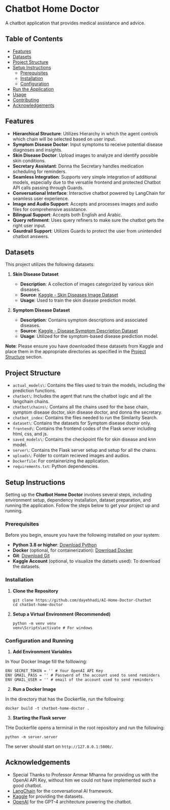 # Chatbot Home Doctor

A chatbot application that provides medical assistance and advice.

## Table of Contents

- [Features](#features)
- [Datasets](#datasets)
- [Project Structure](#project-structure)
- [Setup Instructions](#setup-instructions)
  - [Prerequisites](#prerequisites)
  - [Installation](#installation)
  - [Configuration](#configuration)
- [Run the Application](#run-the-application)
- [Usage](#usage)
- [Contributing](#contributing)
- [Acknowledgements](#acknowledgements)

## Features

- **Hierarchical Structure**: Utilizes Hierarchy in which the agent controls which chain will be selected based on user input.
- **Symptom Disease Doctor**: Input symptoms to receive potential disease diagnoses and insights.
- **Skin Disease Doctor**: Upload images to analyze and identify possible skin conditions.
- **Secretary Assistant**: Donna the Secretary handles medication scheduling for reminders.
- **Seamless Integration**: Supports very simple integration of additional models, especially due to the versatile frontend and protected Chatbot API calls passing through Guards.
- **Conversational Interface**: Interactive chatbot powered by LangChain for seamless user experience.
- **Image and Audio Support**: Accepts and processes images and audio files for comprehensive assistance.
- **Bilingual Support**: Accepts both English and Arabic.
- **Query refinment**: Uses query refiners to make sure the chatbot gets the right user input.
- **Gaurdrail Support**: Utilizes Guards to protect the user from unintended chatbot answers.

## Datasets

This project utilizes the following datasets:

1. **Skin Disease Dataset**
   - **Description**: A collection of images categorized by various skin diseases.
   - **Source**: [Kaggle - Skin Diseases Image Dataset](https://www.kaggle.com/datasets/ismailpromus/skin-diseases-image-dataset)
   - **Usage**: Used to train the skin disease prediction model.

2. **Symptom Disease Dataset**
   - **Description**: Contains symptom descriptions and associated diseases.
   - **Source**: [Kaggle - Disease Symptom Description Dataset](https://www.kaggle.com/datasets/itachi9604/disease-symptom-description-dataset)
   - **Usage**: Utilized for the symptom-based disease prediction model.

**Note**: Please ensure you have downloaded these datasets from Kaggle and place them in the appropriate directories as specified in the [Project Structure](#project-structure) section.

## Project Structure

- `actual_models\`: Contains the files used to train the models, including the prediction functions.
- `chatbot\`: Includes the agent that runs the chatbot logic and all the langchain chains.
- `chatbot\chains\`: Contains all the chains used for the base chain, symptom disease doctor, skin disease doctor, and donna the secretary.
- `chatbot_index`: Contains the files needed to run the Similarity Search.
- `dataset\`: Contains the datasets for Symptom disease doctor only.
- `frontend\`: Contains the frontend codes of the Flask server including html, css, and js.
- `saved_models\`: Contains the checkpoint file for skin disease and knn model.
- `server\`: Contains the Flask server setup and setup for all the chains.
- `uploads\`: Folder to contain recieved images and audios.
- `Dockerfile`: For containerizing the application.
- `requirements.txt`: Python dependencies.

## Setup Instructions

Setting up the **Chatbot Home Doctor** involves several steps, including environment setup, dependency installation, dataset preparation, and running the application. Follow the steps below to get your project up and running.

### Prerequisites

Before you begin, ensure you have the following installed on your system:

- **Python 3.8 or higher**: [Download Python](https://www.python.org/downloads/)
- **Docker** (optional, for containerization): [Download Docker](https://www.docker.com/get-started)
- **Git**: [Download Git](https://git-scm.com/downloads)
- **Kaggle Account** (optional, to visualize the datsets used): To download the datasets.

### Installation

1. **Clone the Repository**

   ```
   git clone https://github.com/dayehhadi/AI-Home-Doctor-Chatbot
   cd chatbot-home-doctor
   ```

2. **Setup a Virtual Environment (Recommended)**

   ```
   python -m venv venv
   venv\Scripts\activate # For windows
   ```

### Configuration and Running

1. **Add Environment Variables**

In Your Docker Image fill the folllowing:

   ```
   ENV SECRET_TOKEN = '' # Your OpenAI API Key 
   ENV GMAIL_PASS = '' # Password of the account used to send reminders
   ENV GMAIL_USER = '' # email of the account used to send reminders
   ```

2. **Run a Docker Image**

In the directory that has the Dockerfile, run the following:
   ```
   docker build -t chatbot-home-doctor .
   ```
3. **Starting the Flask server**

THe Dockerfile opens a terminal in the root repository and run the following:

   ```
   python -m server.server
   ```
The server should start on `http://127.0.0.1:5000/`.


## Acknowledgements

- Special Thanks to Professor Ammar Mhanna for providing us with the OpenAI API Key, without him we could not have implemented such a good chatbot.
- [LangChain](https://www.langchain.com/) for the conversational AI framework.
- [Kaggle](https://www.kaggle.com/) for providing the datasets.
- [OpenAI](https://openai.com/) for the GPT-4 architecture powering the chatbot.
